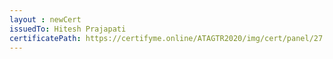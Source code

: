 ```yaml
--- 
layout : newCert 
issuedTo: Hitesh Prajapati
certificatePath: https://certifyme.online/ATAGTR2020/img/cert/panel/27.png
--- 
```

